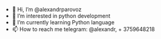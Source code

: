 - 👋 Hi, I’m @alexandrparovoz
- 👀 I’m interested in python development
- 🌱 I’m currently learning Python language
- 📫 How to reach me telegram: @alexandr, + 3759648218

<!---
alexandrparovoz/alexandrparovoz is a ✨ special ✨ repository because its `README.md` (this file) appears on your GitHub profile.
You can click the Preview link to take a look at your changes.
--->
